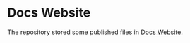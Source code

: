 # Docs Website

The repository stored some published files in [Docs Website](https://docs.dyldr.top).
